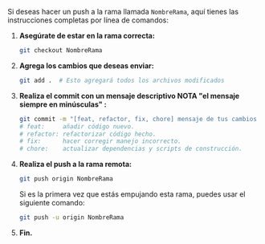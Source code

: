 Si deseas hacer un push a la rama llamada `NombreRama`, aquí tienes las instrucciones completas por línea de comandos:

1. **Asegúrate de estar en la rama correcta:**
   ```bash
   git checkout NombreRama
   ```

2. **Agrega los cambios que deseas enviar:**
   ```bash
   git add .  # Esto agregará todos los archivos modificados
   ```

3. **Realiza el commit con un mensaje descriptivo NOTA "el mensaje siempre en minúsculas" :**
   ```bash
   git commit -m "[feat, refactor, fix, chore] mensaje de tus cambios siempre en minúsculas.  "
   # feat:     añadir código nuevo.
   # refactor: refactorizar código hecho.
   # fix:      hacer corregir manejo incorrecto.
   # chore:    actualizar dependencias y scripts de construcción.
   ```

4. **Realiza el push a la rama remota:**
   ```bash
   git push origin NombreRama
   ```

   Si es la primera vez que estás empujando esta rama, puedes usar el siguiente comando:
   ```bash
   git push -u origin NombreRama
   ```
5. **Fin.**